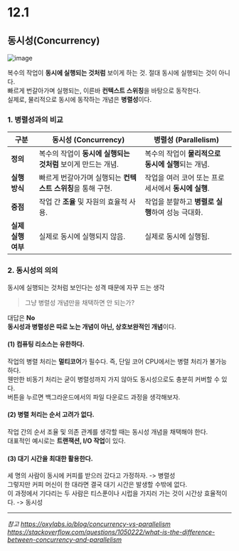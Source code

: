 # 12.1

## 동시성(Concurrency)

![image](https://github.com/user-attachments/assets/d52751e8-de3b-44e7-979b-c38908627d0d)

복수의 작업이 **동시에 실행되는 것처럼** 보이게 하는 것. 절대 동시에 실행되는 것이 아니다.<br />
빠르게 번갈아가며 실행되는, 이른바 **컨텍스트 스위칭**을 바탕으로 동작한다.<br />
실제로, 물리적으로 동시에 동작하는 개념은 **병렬성**이다.

### 1. 병렬성과의 비교

| **구분**            | **동시성 (Concurrency)**                                                                                   | **병렬성 (Parallelism)**                                                                                   |
|---------------------|----------------------------------------------------------------------------------------------------------|----------------------------------------------------------------------------------------------------------|
| **정의**            | 복수의 작업이 **동시에 실행되는 것처럼** 보이게 만드는 개념.                                                  | 복수의 작업이 **물리적으로 동시에 실행**되는 개념.                                                          |
| **실행 방식**        | 빠르게 번갈아가며 실행되는 **컨텍스트 스위칭**을 통해 구현.                                                    | 작업을 여러 코어 또는 프로세서에서 **동시에 실행**.                                                         |
| **중점**            | 작업 간 **조율** 및 자원의 효율적 사용.                                                                      | 작업을 분할하고 **병렬로 실행**하여 성능 극대화.                                                             |
| **실제 실행 여부**   | 실제로 동시에 실행되지 않음.                                                                                 | 실제로 동시에 실행됨.                                                                                       |


### 2. 동시성의 의의

동시에 실행되는 것처럼 보인다는 성격 때문에 자꾸 드는 생각

> 그냥 병렬성 개념만을 채택하면 안 되는가?

대답은 **No**<br />
**동시성과 병렬성은 따로 노는 개념이 아닌, 상호보완적인 개념**이다.

#### (1) 컴퓨팅 리소스는 유한하다.

작업의 병렬 처리는 **멀티코어**가 필수다. 즉, 단일 코어 CPU에서는 병렬 처리가 불가능하다.<br />
웬만한 비동기 처리는 굳이 병렬성까지 가지 않아도 동시성으로도 충분히 커버할 수 있다.<br />
버튼을 누르면 백그라운드에서의 파일 다운로드 과정을 생각해보자.

#### (2) 병렬 처리는 순서 고려가 없다.

작업 간의 순서 조율 및 의존 관계를 생각할 때는 동시성 개념을 채택해야 한다.<br />
대표적인 예시로는 **트랜잭션, I/O 작업**이 있다.

#### (3) 대기 시간을 최대한 활용한다.

세 명의 사람이 동시에 커피를 받으러 갔다고 가정하자. -> 병렬성<br />
그렇지만 커피 머신이 한 대라면 결국 대기 시간은 발생할 수밖에 없다.<br />
이 과정에서 기다리는 두 사람은 티스푼이나 시럽을 가지러 가는 것이 시간상 효율적이다. -> 동시성 



---

*참고*
*https://oxylabs.io/blog/concurrency-vs-parallelism*
*https://stackoverflow.com/questions/1050222/what-is-the-difference-between-concurrency-and-parallelism*
